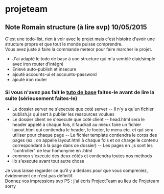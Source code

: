 # projeteam
## Note Romain structure (à lire svp) 10/05/2015

C'est une todo-list, rien à voir avec le projet mais c'est histoire d'avoir une structure propre et que tout le monde puisse comprendre.<br>
Vous avez juste à faire la commande meteor pour faire marcher le projet.<br>

* J'ai adapté le todo de base à une structure qui m'a semblé clair/simple avec iron router d'intégré
* Enlevé auto-publish et insecure
* ajouté accounts-ui et accounts-password
* ajouté iron router

### Si vous n'avez pas fait le [tuto de base](https://www.meteor.com/install) faites-le avant de lire la suite (sérieusement faites-le)

* Le dossier server ne s'execute que coté server
-- Il n'y a qu'un fichier publish.js qui sert à publier les ressources voulues
* Le dossier client ne s'execute que coté client
-- head.html sera le header appelé à chaque fois, il faudrait au mieux faire un fichier layout.html qui contiendra le header, le footer, le menu etc. et qui sera utiliser pour chaque page
-- Le fichier template contiendra le corps des pages (ex : on appelle layout.html à chaque fois et on charge le contenu correspondant à la page dans ce dossier)
-- Les pages en .js sont les "controller" de leur homonyme en .html
* common s'execute des deux côtés et contiendra toutes nos methods
* lib s'execute avant tout autre chose

Je vous laisse regarder ce qu'il y a dedans pour que vous compreniez, évidemment ce n'est pas définitif.<br>
Donnez vos impressions svp
PS : j'ai écris ProjectTeam au lieu de Projeteam sorry